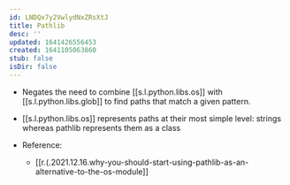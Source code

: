 ```yaml
---
id: LNDQx7y2VwlydNxZRsXtJ
title: Pathlib
desc: ''
updated: 1641426556453
created: 1641105063860
stub: false
isDir: false
---
```


- Negates the need to combine [[s.l.python.libs.os]] with [[s.l.python.libs.glob]] to find paths that match a given pattern.
- [[s.l.python.libs.os]] represents paths at their most simple level: strings whereas pathlib represents them as a class 

- Reference:
  - [[r.(.2021.12.16.why-you-should-start-using-pathlib-as-an-alternative-to-the-os-module]]
